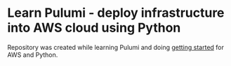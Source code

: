 # Learn Pulumi - deploy infrastructure into AWS cloud using Python

Repository was created while learning Pulumi and doing [getting started](https://www.pulumi.com/docs/get-started/aws/) for AWS and Python.